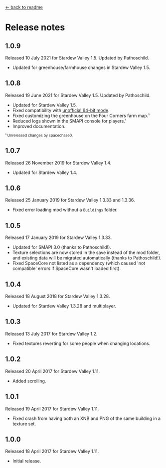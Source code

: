 ﻿﻿[← back to readme](README.md)

# Release notes
## 1.0.9
Released 10 July 2021 for Stardew Valley 1.5. Updated by Pathoschild.

* Updated for greenhouse/farmhouse changes in Stardew Valley 1.5.

## 1.0.8
Released 19 June 2021 for Stardew Valley 1.5. Updated by Pathoschild.

* Updated for Stardew Valley 1.5.
* Fixed compatibility with [unofficial 64-bit mode](https://stardewvalleywiki.com/Modding:Migrate_to_64-bit_on_Windows).
* Fixed customizing the greenhouse on the Four Corners farm map.¹
* Reduced logs shown in the SMAPI console for players.¹
* Improved documentation.

<sup>¹ Unreleased changes by spacechase0.</sup>

## 1.0.7
Released 26 November 2019 for Stardew Valley 1.4.

* Updated for Stardew Valley 1.4.

## 1.0.6
Released 25 January 2019 for Stardew Valley 1.3.33 and 1.3.36.

* Fixed error loading mod without a `Buildings` folder.

## 1.0.5
Released 17 January 2019 for Stardew Valley 1.3.33.

* Updated for SMAPI 3.0 (thanks to Pathoschild!).
* Texture selections are now stored in the save instead of the mod folder, and existing data will be migrated automatically (thanks to Pathoschild!).
* Fixed SpaceCore not listed as a dependency (which caused 'not compatible' errors if SpaceCore wasn't loaded first).

## 1.0.4
Released 18 August 2018 for Stardew Valley 1.3.28.

* Updated for Stardew Valley 1.3.28 and multiplayer.

## 1.0.3
Released 13 July 2017 for Stardew Valley 1.2.

* Fixed textures reverting for some people when changing locations.

## 1.0.2
Released 20 April 2017 for Stardew Valley 1.11.

* Added scrolling.

## 1.0.1
Released 19 April 2017 for Stardew Valley 1.11.

* Fixed crash from having both an XNB and PNG of the same building in a texture set.

## 1.0.0
Released 18 April 2017 for Stardew Valley 1.11.

* Initial release.
